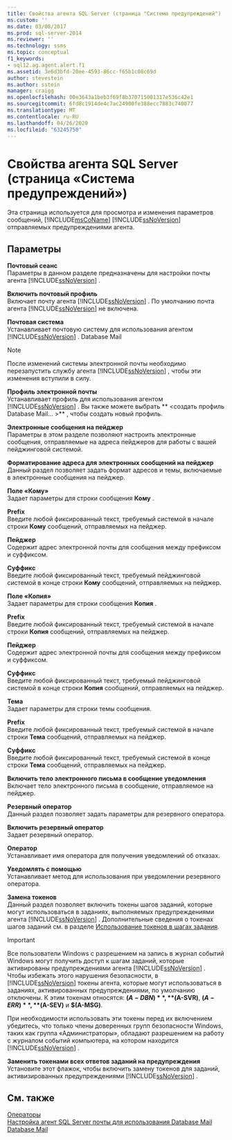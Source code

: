 ```yaml
---
title: Свойства агента SQL Server (страница "Система предупреждений") | Документация Майкрософт
ms.custom: ''
ms.date: 03/08/2017
ms.prod: sql-server-2014
ms.reviewer: ''
ms.technology: ssms
ms.topic: conceptual
f1_keywords:
- sql12.ag.agent.alert.f1
ms.assetid: 3e6d3bfd-20ee-4593-86cc-f65b1c08c69d
author: stevestein
ms.author: sstein
manager: craigg
ms.openlocfilehash: 00e3643a1beb3f69f8b370715001317e536c42e1
ms.sourcegitcommit: 6fd8c1914de4c7ac24900fe388ecc7883c740077
ms.translationtype: MT
ms.contentlocale: ru-RU
ms.lasthandoff: 04/26/2020
ms.locfileid: "63245750"
---
```

# <a name="sql-server-agent-properties-alert-system-page"></a>Свойства агента SQL Server (страница «Система предупреждений»)
  Эта страница используется для просмотра и изменения параметров сообщений, [!INCLUDE[msCoName](../../includes/msconame-md.md)] [!INCLUDE[ssNoVersion](../../includes/ssnoversion-md.md)] отправляемых предупреждениями агента.  
  
## <a name="options"></a>Параметры  
 **Почтовый сеанс**  
 Параметры в данном разделе предназначены для настройки почты агента [!INCLUDE[ssNoVersion](../../includes/ssnoversion-md.md)] .  
  
 **Включить почтовый профиль**  
 Включает почту агента [!INCLUDE[ssNoVersion](../../includes/ssnoversion-md.md)] . По умолчанию почта агента [!INCLUDE[ssNoVersion](../../includes/ssnoversion-md.md)] не включена.  
  
 **Почтовая система**  
 Устанавливает почтовую систему для использования агентом [!INCLUDE[ssNoVersion](../../includes/ssnoversion-md.md)] . Database Mail  
  
> [!NOTE]  
>  После изменений системы электронной почты необходимо перезапустить службу агента [!INCLUDE[ssNoVersion](../../includes/ssnoversion-md.md)] , чтобы эти изменения вступили в силу.  
  
 **Профиль электронной почты**  
 Устанавливает профиль для использования агентом [!INCLUDE[ssNoVersion](../../includes/ssnoversion-md.md)] . Вы также можете выбрать ** \<создать профиль Database Mail... >** , чтобы создать новый профиль.  
  
 **Электронные сообщения на пейджер**  
 Параметры в этом разделе позволяют настроить электронные сообщения, отправляемые на адреса пейджеров для работы с вашей пейджинговой системой.  
  
 **Форматирование адреса для электронных сообщений на пейджер**  
 Данный раздел позволяет задать формат адресов и темы, включаемые в электронные сообщения на пейджер.  
  
 **Поле «Кому»**  
 Задает параметры для строки сообщения **Кому** .  
  
 **Prefix**  
 Введите любой фиксированный текст, требуемый системой в начале строки **Кому** сообщений, отправляемых на пейджер.  
  
 **Пейджер**  
 Содержит адрес электронной почты для сообщения между префиксом и суффиксом.  
  
 **Суффикс**  
 Введите любой фиксированный текст, требуемый пейджинговой системой в конце строки **Кому** сообщений, отправляемых на пейджер.  
  
 **Поле «Копия»**  
 Задает параметры для строки сообщения **Копия** .  
  
 **Prefix**  
 Введите любой фиксированный текст, требуемый системой в начале строки **Копия** сообщений, отправляемых на пейджер.  
  
 **Пейджер**  
 Содержит адрес электронной почты для сообщения между префиксом и суффиксом.  
  
 **Суффикс**  
 Введите любой фиксированный текст, требуемый пейджинговой системой в конце строки **Копия** сообщений, отправляемых на пейджер.  
  
 **Тема**  
 Задает параметры для строки темы сообщения.  
  
 **Prefix**  
 Введите любой фиксированный текст, требуемый системой в начале строки **Тема** сообщений, отправляемых на пейджер.  
  
 **Суффикс**  
 Введите любой фиксированный текст, требуемый системой в конце строки **Тема** сообщений, отправляемых на пейджер.  
  
 **Включить тело электронного письма в сообщение уведомления**  
 Включает тело электронного письма в сообщение, отправляемое на пейджер.  
  
 **Резервный оператор**  
 Данный раздел позволяет задать параметры для резервного оператора.  
  
 **Включить резервный оператор**  
 Задает резервный оператор.  
  
 **Оператор**  
 Устанавливает имя оператора для получения уведомлений об отказах.  
  
 **Уведомлять с помощью**  
 Устанавливает метод для использования при уведомлении резервного оператора.  
  
 **Замена токенов**  
 Данный раздел позволяет включить токены шагов заданий, которые могут использоваться в заданиях, выполняемых предупреждениями агента [!INCLUDE[ssNoVersion](../../includes/ssnoversion-md.md)] . Дополнительные сведения о токенах шагов заданий см. в разделе [Использование токенов в шагах задания](use-tokens-in-job-steps.md).  
  
> [!IMPORTANT]  
>  Все пользователи Windows с разрешением на запись в журнал событий Windows могут получить доступ к шагам заданий, которые активированы предупреждениями агента [!INCLUDE[ssNoVersion](../../includes/ssnoversion-md.md)] . Чтобы избежать этого нарушения безопасности, в [!INCLUDE[ssNoVersion](../../includes/ssnoversion-md.md)] токены агента, которые могут использоваться в заданиях, активированных предупреждениями, по умолчанию отключены. К этим токенам относятся: **$(A-DBN)**, **$(A-SVR)**, **$(A-ERR)**, **$(A-SEV)** и **$(A-MSG)**.  
>   
>  При необходимости использовать эти токены перед их включением убедитесь, что только члены доверенных групп безопасности Windows, таких как группа «Администраторы», обладают разрешением на работу с журналом событий компьютера, на котором находится [!INCLUDE[ssNoVersion](../../includes/ssnoversion-md.md)] .  
  
 **Заменить токенами всех ответов заданий на предупреждения**  
 Установите этот флажок, чтобы включить замену токенов для заданий, активизированных предупреждениями [!INCLUDE[ssNoVersion](../../includes/ssnoversion-md.md)] .  
  
## <a name="see-also"></a>См. также  
 [Операторы](operators.md)   
 [Настройка агент SQL Server почты для использования Database Mail](../../relational-databases/database-mail/configure-sql-server-agent-mail-to-use-database-mail.md)   
 [Database Mail](../../relational-databases/database-mail/database-mail.md)  
  
  
